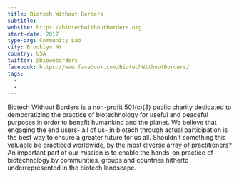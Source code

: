 ```yaml
---
title: Biotech Without Borders
subtitle:
website: https://biotechwithoutborders.org
start-date: 2017
type-org: Community Lab
city: Brooklyn NY
country: USA
twitter: @biowoborders
facebook: https://www.facebook.com/BiotechWithoutBorders/
tags: 
  -
  -
---
```


Biotech Without Borders is a non-profit 501(c)(3) public charity dedicated to democratizing the practice of biotechnology for useful and peaceful purposes in order to benefit humankind and the planet. We believe that engaging the end users- all of us- in biotech through actual participation is the best way to ensure a greater future for us all.  Shouldn't something this valuable be practiced worldwide, by the most diverse array of practitioners? An important part of our mission is to enable the hands-on practice of biotechnology by communities, groups and countries hitherto underrepresented in the biotech landscape.

